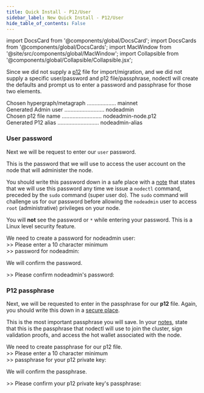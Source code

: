 ```yaml
---
title: Quick Install - P12/User
sidebar_label: New Quick Install - P12/User
hide_table_of_contents: False
---
```

<intro-end />

import DocsCard from '@components/global/DocsCard';
import DocsCards from '@components/global/DocsCards';
import MacWindow from '@site/src/components/global/MacWindow';
import Collapsible from '@components/global/Collapsible/Collapsible.jsx';

<head>
  <title>Constellation Network Automation with nodectl</title>
  <meta
    name="description"
    content="nodectl new quick installation"
  />
</head>

Since we did not supply a [p12](/validate/validator/p12) file for import/migration, and we did not supply a specific user/password and p12 file/passphrase, nodectl will create the defaults and prompt us to enter a password and passphrase for those two elements.

<MacWindow>
  Chosen hypergraph/metagraph ................... mainnet<br />
  Generated Admin user .......................... nodeadmin<br />
  Chosen p12 file name .......................... nodeadmin-node.p12<br />
  Generated P12 alias ........................... nodeadmin-alias<br />
</MacWindow>

### User password

Next we will be request to enter our `user` password.  

This is the password that we will use to access the user account on the node that will administer the node.  

You should write this password down in a safe place with a [note](/validate/resources/nodectl-notes) that states that we will use this password any time we issue a `nodectl` command, preceded by the `sudo` command (super user do). The `sudo` command will challenge us for our password before allowing the `nodeadmin` user to access `root` (administrative) privileges on your node.

You will **not** see the password or `*` while entering your password.  This is a Linux level security feature.

<MacWindow>
  We need to create a password for nodeadmin user:<br />
>> Please enter a 10 character minimum<br />
>> password for nodeadmin:<br /> 
</MacWindow>

We will confirm the password.

<MacWindow>
>> Please confirm nodeadmin's password: <br /> 
</MacWindow>

### P12 passphrase

Next, we will be requested to enter in the passphrase for our **p12** file.  Again, you should write this down in a [secure place](/validate/resources/nodectl-notes).  

This is the most important passphrase you will save.  In your [notes](/validate/resources/nodectl-notes), state that this is the passphrase that nodectl will use to join the cluster, sign validation proofs, and access the hot wallet associated with the node.

<MacWindow>
We need to create passphrase for our p12 file.<br />
>> Please enter a 10 character minimum<br />
>> passphrase for your p12 private key:<br />
</MacWindow>

We will confirm the passphrase.

<MacWindow>
>> Please confirm your p12 private key's passphrase:<br />
</MacWindow>


        


